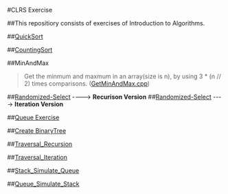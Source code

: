 #CLRS Exercise

##This repositiory consists of exercises of Introduction to Algorithms.


##[QuickSort](QuickSort.py)

##[CountingSort](CountingSort.cpp)

##MinAndMax

> Get the minmum and maxmum in an array(size is n), by using 3 * (n // 2) times comparisons. 
       ([GetMinAndMax.cpp](GetMinAndMax.cpp))
 
##[Randomized-Select](Randomized_Select.py) ----> **Recurison Version**
##[Randomized-Select](Randomized_Select_Iteration.cpp) ----> **Iteration Version**

##[Queue Exercise](Queue.cpp)

##[Create BinaryTree](BinaryTree/BinaryTree.h)

##[Traversal_Recursion](BinaryTree/Traversal_Recursion.h)

##[Traversal_Iteration](BinaryTree/Traversal_Iteration.h)

##[Stack_Simulate_Queue](Stack_Simulate_Queue.cpp)

##[Queue_Simulate_Stack](Queue_Simulate_Stack.cpp)